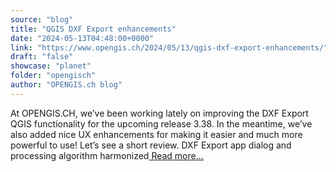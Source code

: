 ```yaml
---
source: "blog"
title: "QGIS DXF Export enhancements"
date: "2024-05-13T04:48:00+0000"
link: "https://www.opengis.ch/2024/05/13/qgis-dxf-export-enhancements/"
draft: "false"
showcase: "planet"
folder: "opengisch"
author: "OPENGIS.ch blog"
---
```


At OPENGIS.CH, we&#8217;ve been working lately on improving the DXF Export QGIS functionality for the upcoming release 3.38. In the meantime, we&#8217;ve also added nice UX enhancements for making it easier and much more powerful to use! Let&#8217;s see a short review. DXF Export app dialog and processing algorithm harmonized<a class="moretag" href="https://www.opengis.ch/2024/05/13/qgis-dxf-export-enhancements/"> Read more&#8230;</a>
